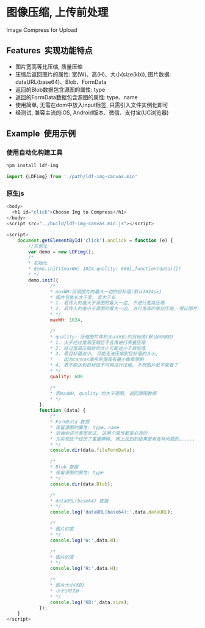 # 图像压缩, 上传前处理
  Image Compress for Upload

## Features  实现功能特点

- 图片宽高等比压缩, 质量压缩
- 压缩后返回图片的属性: 宽(W)、高(H)、大小(size(kb)), 图片数据: dataURL(base64)、Blob、FormData
- 返回的Blob数据包含源图的属性: type
- 返回的FormData数据包含源图的属性: type、name
- 使用简单, 无需在dom中放入input标签, 只需引入文件实例化即可
- 经测试, 兼容主流的iOS, Android版本、微信、支付宝(UC浏览器)

## Example  使用示例
### 使用自动化构建工具
```javascript
npm install ldf-img

import {LDFimg} from './path/ldf-img-canvas.min'
```

### 原生js
```javascript
<body>
  <h1 id="click">Choose Img to Compress</h1>
</body>
<script src="../build/ldf-img-canvas.min.js"></script>

<script>
    document.getElementById('click').onclick = function (e) {
        //实例化
        var demo = new LDFimg();
        /*
        * 初始化
        * demo.init({maxWH: 1024,quality: 600},function(data){})
        * */
        demo.init({
                /*
                * maxWH:压缩图片的最大一边的目标值(默认1024px)
                * 图片可能长大于宽, 宽大于长
                * 1. 若传入的值大于源图的最大一边, 不进行宽高压缩
                * 2. 若传入的值小于源图的最大一边, 进行宽高的等比压缩, 保证图片不变形
                * */
                maxWH: 1024,

                /*
                * quality: 压缩图片体积大小(KB)的目标值(默认600KB)
                * 1. 大于经过宽高压缩后不会再进行质量压缩
                * 2. 经过宽高压缩后的大小可能远小于目标值
                * 3. 若目标值过小, 可能无法压缩到目标值的大小,
                *    因为canvas画布的宽高有最小像素限制
                * 4. 若不能达到目标值不可再进行压缩, 不然图片就不能看了
                * */
                quality: 600

                /*
                * 若maxWH, quality 均大于源图, 返回源图数据
                * */
            },
            function (data) {
                /*
                * FormData 数据
                * 保留源图的属性: type、name
                * 后端会进行类型验证, 这两个属性都是必须的
                * 为实现这个经历了重重障碍, 网上找到的结果是有各种问题的......
                * */
                console.dir(data.fileFormData);

                /*
                * Blob 数据
                * 保留源图的属性: type
                * */
                console.dir(data.Blob);

                /*
                * dataURL(base64) 数据
                * */
                console.log('dataURL(base64):',data.dataURL);

                /*
                * 图片的宽
                * */
                console.log('W:',data.W);

                /*
                * 图片的高
                * */
                console.log('H:',data.H);

                /*
                * 图片大小(KB)
                * 小于1时为0
                * */
                console.log('KB:',data.size);
            });
    }
</script>
```

